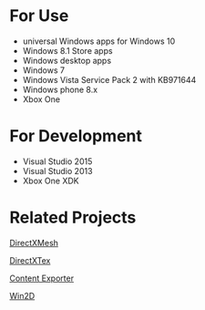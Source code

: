 # For Use
* universal Windows apps for Windows 10
* Windows 8.1 Store apps
* Windows desktop apps
* Windows 7
* Windows Vista Service Pack 2 with KB971644 
* Windows phone 8.x
* Xbox One

# For Development
* Visual Studio 2015
* Visual Studio 2013
* Xbox One XDK

# Related Projects

[DirectXMesh](https://github.com/Microsoft/DirectXMesh)

[DirectXTex](https://github.com/Microsoft/DirectXTex)

[Content Exporter](https://github.com/walbourn/contentexporter)

[Win2D](https://github.com/Microsoft/Win2D)